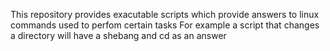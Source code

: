This repository provides exacutable scripts which provide answers to linux commands used to perfom certain tasks
For example a script that changes a directory will have a shebang and cd as an answer
